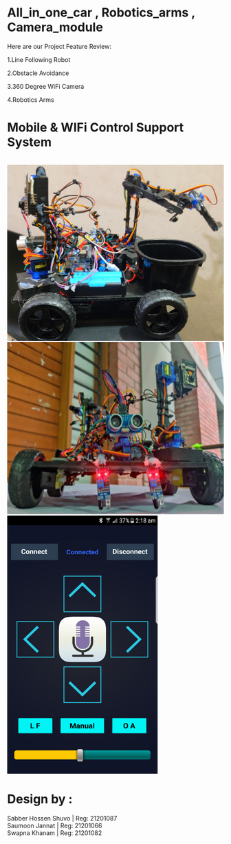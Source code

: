 # All_in_one_car , Robotics_arms , Camera_module

Here are our Project Feature Review:


1.Line Following Robot

2.Obstacle Avoidance

3.360 Degree WiFi Camera 

4.Robotics Arms

# Mobile & WIFi Control Support System
<br>
<img alt="img_1.png" src="img_1.png"/>
<img alt="img.png" height="400" src="img.png" width="600"/>
<br>
<img alt="img_2.png" height="600" src="img_2.png" width="350"/>

<br>

# Design by : <br>
Sabber Hossen Shuvo |
Reg: 21201087 <br> 
Saumoon Jannat |
Reg: 21201066 <br>
Swapna Khanam |
Reg: 21201082
